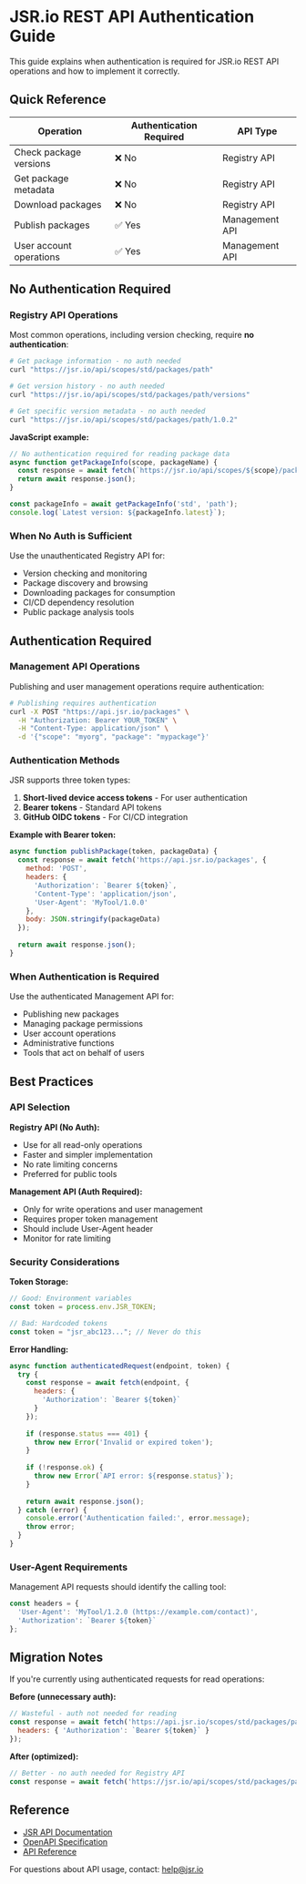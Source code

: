 # JSR.io REST API Authentication Guide

This guide explains when authentication is required for JSR.io REST API operations and how to implement it correctly.

## Quick Reference

| Operation | Authentication Required | API Type |
|-----------|------------------------|----------|
| Check package versions | ❌ No | Registry API |
| Get package metadata | ❌ No | Registry API |
| Download packages | ❌ No | Registry API |
| Publish packages | ✅ Yes | Management API |
| User account operations | ✅ Yes | Management API |

## No Authentication Required

### Registry API Operations

Most common operations, including version checking, require **no authentication**:

```bash
# Get package information - no auth needed
curl "https://jsr.io/api/scopes/std/packages/path"

# Get version history - no auth needed  
curl "https://jsr.io/api/scopes/std/packages/path/versions"

# Get specific version metadata - no auth needed
curl "https://jsr.io/api/scopes/std/packages/path/1.0.2"
```

**JavaScript example:**
```javascript
// No authentication required for reading package data
async function getPackageInfo(scope, packageName) {
  const response = await fetch(`https://jsr.io/api/scopes/${scope}/packages/${packageName}`);
  return await response.json();
}

const packageInfo = await getPackageInfo('std', 'path');
console.log(`Latest version: ${packageInfo.latest}`);
```

### When No Auth is Sufficient

Use the unauthenticated Registry API for:

- Version checking and monitoring
- Package discovery and browsing
- Downloading packages for consumption
- CI/CD dependency resolution
- Public package analysis tools

## Authentication Required

### Management API Operations

Publishing and user management operations require authentication:

```bash
# Publishing requires authentication
curl -X POST "https://api.jsr.io/packages" \
  -H "Authorization: Bearer YOUR_TOKEN" \
  -H "Content-Type: application/json" \
  -d '{"scope": "myorg", "package": "mypackage"}'
```

### Authentication Methods

JSR supports three token types:

1. **Short-lived device access tokens** - For user authentication
2. **Bearer tokens** - Standard API tokens  
3. **GitHub OIDC tokens** - For CI/CD integration

**Example with Bearer token:**
```javascript
async function publishPackage(token, packageData) {
  const response = await fetch('https://api.jsr.io/packages', {
    method: 'POST',
    headers: {
      'Authorization': `Bearer ${token}`,
      'Content-Type': 'application/json',
      'User-Agent': 'MyTool/1.0.0'
    },
    body: JSON.stringify(packageData)
  });
  
  return await response.json();
}
```

### When Authentication is Required

Use the authenticated Management API for:

- Publishing new packages
- Managing package permissions
- User account operations
- Administrative functions
- Tools that act on behalf of users

## Best Practices

### API Selection

**Registry API (No Auth):**

- Use for all read-only operations
- Faster and simpler implementation
- No rate limiting concerns
- Preferred for public tools

**Management API (Auth Required):**

- Only for write operations and user management
- Requires proper token management
- Should include User-Agent header
- Monitor for rate limiting

### Security Considerations

**Token Storage:**
```javascript
// Good: Environment variables
const token = process.env.JSR_TOKEN;

// Bad: Hardcoded tokens
const token = "jsr_abc123..."; // Never do this
```

**Error Handling:**
```javascript
async function authenticatedRequest(endpoint, token) {
  try {
    const response = await fetch(endpoint, {
      headers: {
        'Authorization': `Bearer ${token}`
      }
    });
    
    if (response.status === 401) {
      throw new Error('Invalid or expired token');
    }
    
    if (!response.ok) {
      throw new Error(`API error: ${response.status}`);
    }
    
    return await response.json();
  } catch (error) {
    console.error('Authentication failed:', error.message);
    throw error;
  }
}
```

### User-Agent Requirements

Management API requests should identify the calling tool:

```javascript
const headers = {
  'User-Agent': 'MyTool/1.2.0 (https://example.com/contact)',
  'Authorization': `Bearer ${token}`
};
```

## Migration Notes

If you're currently using authenticated requests for read operations:

**Before (unnecessary auth):**
```javascript
// Wasteful - auth not needed for reading
const response = await fetch('https://api.jsr.io/scopes/std/packages/path', {
  headers: { 'Authorization': `Bearer ${token}` }
});
```

**After (optimized):**
```javascript
// Better - no auth needed for Registry API
const response = await fetch('https://jsr.io/api/scopes/std/packages/path');
```

## Reference

- [JSR API Documentation](https://jsr.io/docs/api)
- [OpenAPI Specification](https://api.jsr.io/.well-known/openapi)
- [API Reference](https://jsr.io/docs/api-reference)

For questions about API usage, contact: help@jsr.io
